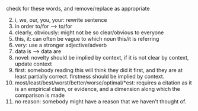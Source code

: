 check for these words, and remove/replace as appropriate

2. i, we, our, you, your: rewrite sentence
3. in order to/for --> to/for
4. clearly, obviously: might not be so clear/obvious to everyone
5. this, it: can often be vague to which noun this/it is referring
6. very: use a stronger adjective/adverb
8. data is --> data are
9. novel: novelty should be implied by context, if it is not clear by context, update context
10. first: somebody reading this will think they did it first, and they are at least partially correct. firstness should be implied by context.
11. most/least/best/worst/better/worse/optimal/*est: requires a citation as it is an empirical claim, or evidence, and a dimension along which the comparison is made
12. no reason: somebody might have a reason that we haven't thought of.
